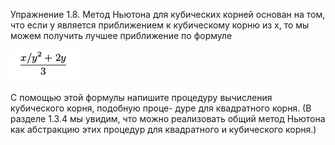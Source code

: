 Упражнение 1.8.
Метод Ньютона для кубических корней основан на том, что если y является приближением к
кубическому корню из x, то мы можем получить лучшее приближение по формуле

![ex-1-8](../../images/ex-1-8.png)

С помощью этой формулы напишите процедуру вычисления кубического корня, подобную проце-
дуре для квадратного корня. (В разделе 1.3.4 мы увидим, что можно реализовать общий метод
Ньютона как абстракцию этих процедур для квадратного и кубического корня.)
